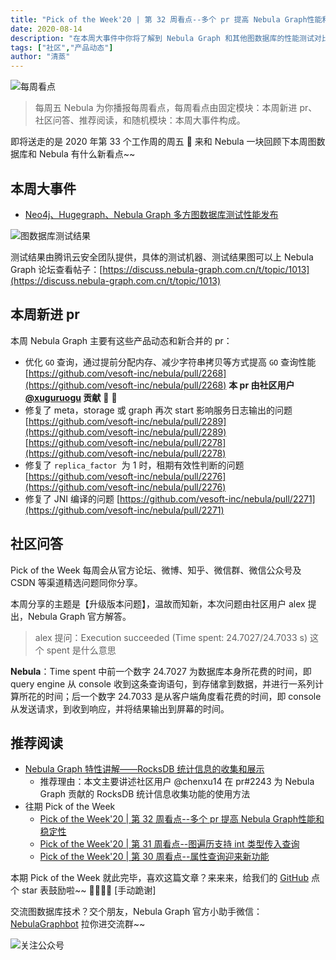 ```yaml
---
title: "Pick of the Week'20 | 第 32 周看点--多个 pr 提高 Nebula Graph性能和稳定性"
date: 2020-08-14
description: "在本周大事件中你将了解到 Nebula Graph 和其他图数据库的性能测试对比，此外在 Go 查询方面研发人员提升了查询性能"
tags: ["社区","产品动态"]
author: "清蒸"
---
```


![每周看点](https://www-cdn.nebula-graph.com.cn/nebula-blog/PotW.png)

> 每周五 Nebula 为你播报每周看点，每周看点由固定模块：本周新进 pr、社区问答、推荐阅读，和随机模块：本周大事件构成。


即将送走的是 2020 年第 33 个工作周的周五 🌝 来和 Nebula 一块回顾下本周图数据库和 Nebula 有什么新看点~~

## 本周大事件

- [Neo4j、Hugegraph、Nebula Graph 多方图数据库测试性能发布](https://discuss.nebula-graph.com.cn/t/topic/1013)

![图数据库测试结果](https://www-cdn.nebula-graph.com.cn/nebula-blog/PotW203301.png)

测试结果由腾讯云安全团队提供，具体的测试机器、测试结果图可以上 Nebula Graph 论坛查看帖子：[https://discuss.nebula-graph.com.cn/t/topic/1013](https://discuss.nebula-graph.com.cn/t/topic/1013)

## 本周新进 pr

本周 Nebula Graph 主要有这些产品动态和新合并的 pr：

- 优化 `GO` 查询，通过提前分配内存、减少字符串拷贝等方式提高 `GO` 查询性能 [https://github.com/vesoft-inc/nebula/pull/2268](https://github.com/vesoft-inc/nebula/pull/2268) **本 pr 由社区用户** **[@xuguruogu](https://github.com/xuguruogu) 贡献** 💐 👏
- 修复了 meta，storage 或 graph 再次 start 影响服务日志输出的问题 [https://github.com/vesoft-inc/nebula/pull/2289](https://github.com/vesoft-inc/nebula/pull/2289) [https://github.com/vesoft-inc/nebula/pull/2278](https://github.com/vesoft-inc/nebula/pull/2278)
- 修复了 `replica_factor`  为 1 时，租期有效性判断的问题 [https://github.com/vesoft-inc/nebula/pull/2276](https://github.com/vesoft-inc/nebula/pull/2276)
- 修复了 JNI 编译的问题 [https://github.com/vesoft-inc/nebula/pull/2271](https://github.com/vesoft-inc/nebula/pull/2271)

## 社区问答

Pick of the Week 每周会从官方论坛、微博、知乎、微信群、微信公众号及 CSDN 等渠道精选问题同你分享。

本周分享的主题是【升级版本问题】，温故而知新，本次问题由社区用户 alex 提出，Nebula Graph 官方解答。

> alex 提问：Execution succeeded (Time spent: 24.7027/24.7033 s) 这个 spent 是什么意思

**Nebula**：Time spent 中前一个数字 24.7027 为数据库本身所花费的时间，即 query engine 从 console 收到这条查询语句，到存储拿到数据，并进行一系列计算所花的时间；后一个数字 24.7033 是从客户端角度看花费的时间，即 console 从发送请求，到收到响应，并将结果输出到屏幕的时间。

## 推荐阅读

- [Nebula Graph 特性讲解——RocksDB 统计信息的收集和展示](https://nebula-graph.com.cn/posts/rocksdb-stats-in-nebula-graph/)
   - 推荐理由：本文主要讲述社区用户 @chenxu14 在 pr#2243 为 Nebula Graph 贡献的 RocksDB 统计信息收集功能的使用方法
- 往期 Pick of the Week
   - [Pick of the Week'20 | 第 32 周看点--多个 pr 提高 Nebula Graph性能和稳定性](https://nebula-graph.com.cn/posts/nebula-graph-weekly-pickup-2020-08-07/)
   - [Pick of the Week'20 | 第 31 周看点--图遍历支持 int 类型传入查询](https://nebula-graph.com.cn/posts/nebula-graph-weekly-pickup-2020-07-31/)
   - [Pick of the Week'20 | 第 30 周看点--属性查询迎来新功能](https://nebula-graph.com.cn/posts/nebula-graph-weekly-pickup-2020-07-24/)

本期 Pick of the Week 就此完毕，喜欢这篇文章？来来来，给我们的 [GitHub](https://github.com/vesoft-inc/nebula) 点个 star 表鼓励啦~~ 🙇‍♂️🙇‍♀️ [手动跪谢]

交流图数据库技术？交个朋友，Nebula Graph 官方小助手微信：[NebulaGraphbot](https://www-cdn.nebula-graph.com.cn/nebula-blog/nbot.png) 拉你进交流群~~

![关注公众号](https://www-cdn.nebula-graph.com.cn/nebula-blog/WeChatOffical.png)
